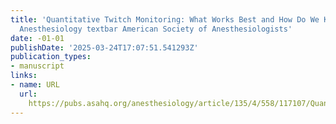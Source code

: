 ```yaml
---
title: 'Quantitative Twitch Monitoring: What Works Best and How Do We Know? textbar
  Anesthesiology textbar American Society of Anesthesiologists'
date: -01-01
publishDate: '2025-03-24T17:07:51.541293Z'
publication_types:
- manuscript
links:
- name: URL
  url: 
    https://pubs.asahq.org/anesthesiology/article/135/4/558/117107/Quantitative-Twitch-Monitoring-What-Works-Best-and
---
```

